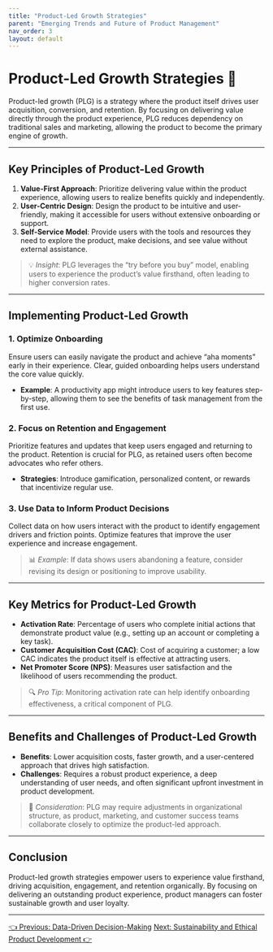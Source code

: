```yaml
---
title: "Product-Led Growth Strategies"
parent: "Emerging Trends and Future of Product Management"
nav_order: 3
layout: default
---
```


# Product-Led Growth Strategies 🚀

Product-led growth (PLG) is a strategy where the product itself drives user acquisition, conversion, and retention. By focusing on delivering value directly through the product experience, PLG reduces dependency on traditional sales and marketing, allowing the product to become the primary engine of growth.

---

## Key Principles of Product-Led Growth

1. **Value-First Approach**: Prioritize delivering value within the product experience, allowing users to realize benefits quickly and independently.
2. **User-Centric Design**: Design the product to be intuitive and user-friendly, making it accessible for users without extensive onboarding or support.
3. **Self-Service Model**: Provide users with the tools and resources they need to explore the product, make decisions, and see value without external assistance.

> 💡 *Insight*: PLG leverages the “try before you buy” model, enabling users to experience the product’s value firsthand, often leading to higher conversion rates.

---

## Implementing Product-Led Growth

### 1. Optimize Onboarding

Ensure users can easily navigate the product and achieve “aha moments” early in their experience. Clear, guided onboarding helps users understand the core value quickly.

- **Example**: A productivity app might introduce users to key features step-by-step, allowing them to see the benefits of task management from the first use.

### 2. Focus on Retention and Engagement

Prioritize features and updates that keep users engaged and returning to the product. Retention is crucial for PLG, as retained users often become advocates who refer others.

- **Strategies**: Introduce gamification, personalized content, or rewards that incentivize regular use.

### 3. Use Data to Inform Product Decisions

Collect data on how users interact with the product to identify engagement drivers and friction points. Optimize features that improve the user experience and increase engagement.

> 📊 *Example*: If data shows users abandoning a feature, consider revising its design or positioning to improve usability.

---

## Key Metrics for Product-Led Growth

- **Activation Rate**: Percentage of users who complete initial actions that demonstrate product value (e.g., setting up an account or completing a key task).
- **Customer Acquisition Cost (CAC)**: Cost of acquiring a customer; a low CAC indicates the product itself is effective at attracting users.
- **Net Promoter Score (NPS)**: Measures user satisfaction and the likelihood of users recommending the product.

> 🔍 *Pro Tip*: Monitoring activation rate can help identify onboarding effectiveness, a critical component of PLG.

---

## Benefits and Challenges of Product-Led Growth

- **Benefits**: Lower acquisition costs, faster growth, and a user-centered approach that drives high satisfaction.
- **Challenges**: Requires a robust product experience, a deep understanding of user needs, and often significant upfront investment in product development.

> 🤔 *Consideration*: PLG may require adjustments in organizational structure, as product, marketing, and customer success teams collaborate closely to optimize the product-led approach.

---

## Conclusion

Product-led growth strategies empower users to experience value firsthand, driving acquisition, engagement, and retention organically. By focusing on delivering an outstanding product experience, product managers can foster sustainable growth and user loyalty.

---

<div class="nav-buttons">
    <a href="/emerging-trends-and-future-of-product-management/data-driven-decision-making/" class="btn btn-secondary">👈 Previous: Data-Driven Decision-Making</a>
    <a href="/emerging-trends-and-future-of-product-management/sustainability-and-ethical-product-development/" class="btn btn-primary">Next: Sustainability and Ethical Product Development 👉</a>
</div>